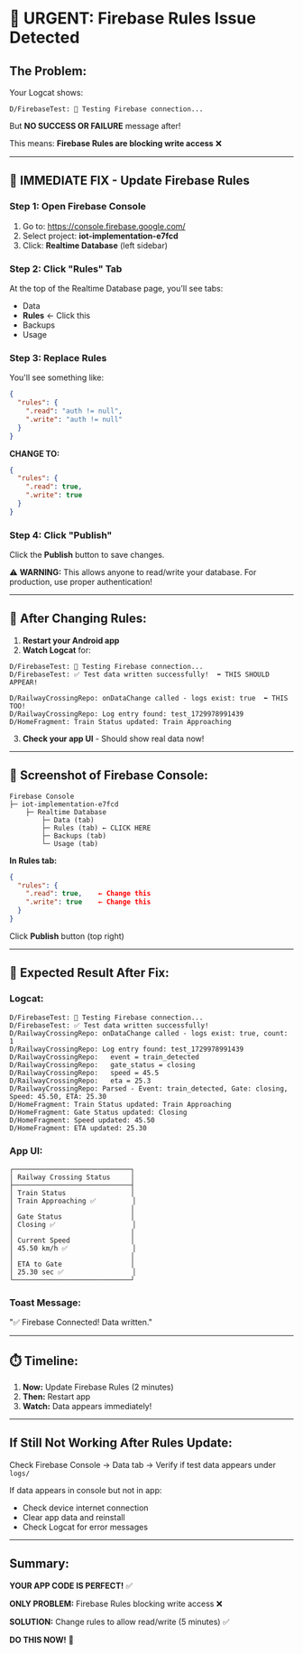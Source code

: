 # 🚨 URGENT: Firebase Rules Issue Detected

## The Problem:
Your Logcat shows:
```
D/FirebaseTest: 🧪 Testing Firebase connection...
```

But **NO SUCCESS OR FAILURE** message after!

This means: **Firebase Rules are blocking write access** ❌

---

## 🔧 IMMEDIATE FIX - Update Firebase Rules

### Step 1: Open Firebase Console
1. Go to: https://console.firebase.google.com/
2. Select project: **iot-implementation-e7fcd**
3. Click: **Realtime Database** (left sidebar)

### Step 2: Click "Rules" Tab
At the top of the Realtime Database page, you'll see tabs:
- Data
- **Rules** ← Click this
- Backups
- Usage

### Step 3: Replace Rules
You'll see something like:
```json
{
  "rules": {
    ".read": "auth != null",
    ".write": "auth != null"
  }
}
```

**CHANGE TO:**
```json
{
  "rules": {
    ".read": true,
    ".write": true
  }
}
```

### Step 4: Click "Publish"
Click the **Publish** button to save changes.

⚠️ **WARNING:** This allows anyone to read/write your database. For production, use proper authentication!

---

## 🔄 After Changing Rules:

1. **Restart your Android app**
2. **Watch Logcat** for:

```
D/FirebaseTest: 🧪 Testing Firebase connection...
D/FirebaseTest: ✅ Test data written successfully!  ⬅ THIS SHOULD APPEAR!

D/RailwayCrossingRepo: onDataChange called - logs exist: true  ⬅ THIS TOO!
D/RailwayCrossingRepo: Log entry found: test_1729978991439
D/HomeFragment: Train Status updated: Train Approaching
```

3. **Check your app UI** - Should show real data now!

---

## 📸 Screenshot of Firebase Console:

```
Firebase Console
├─ iot-implementation-e7fcd
    ├─ Realtime Database
        ├─ Data (tab)
        ├─ Rules (tab) ← CLICK HERE
        ├─ Backups (tab)
        └─ Usage (tab)
```

**In Rules tab:**
```json
{
  "rules": {
    ".read": true,    ← Change this
    ".write": true    ← Change this
  }
}
```

Click **Publish** button (top right)

---

## 🎯 Expected Result After Fix:

### Logcat:
```
D/FirebaseTest: 🧪 Testing Firebase connection...
D/FirebaseTest: ✅ Test data written successfully!
D/RailwayCrossingRepo: onDataChange called - logs exist: true, count: 1
D/RailwayCrossingRepo: Log entry found: test_1729978991439
D/RailwayCrossingRepo:   event = train_detected
D/RailwayCrossingRepo:   gate_status = closing
D/RailwayCrossingRepo:   speed = 45.5
D/RailwayCrossingRepo:   eta = 25.3
D/RailwayCrossingRepo: Parsed - Event: train_detected, Gate: closing, Speed: 45.50, ETA: 25.30
D/HomeFragment: Train Status updated: Train Approaching
D/HomeFragment: Gate Status updated: Closing
D/HomeFragment: Speed updated: 45.50
D/HomeFragment: ETA updated: 25.30
```

### App UI:
```
┌─────────────────────────────┐
│ Railway Crossing Status     │
├─────────────────────────────┤
│ Train Status                │
│ Train Approaching ✅         │
│                             │
│ Gate Status                 │
│ Closing ✅                   │
│                             │
│ Current Speed               │
│ 45.50 km/h ✅                │
│                             │
│ ETA to Gate                 │
│ 25.30 sec ✅                 │
└─────────────────────────────┘
```

### Toast Message:
"✅ Firebase Connected! Data written."

---

## ⏱️ Timeline:

1. **Now:** Update Firebase Rules (2 minutes)
2. **Then:** Restart app
3. **Watch:** Data appears immediately!

---

## If Still Not Working After Rules Update:

Check Firebase Console → Data tab → Verify if test data appears under `logs/`

If data appears in console but not in app:
- Check device internet connection
- Clear app data and reinstall
- Check Logcat for error messages

---

## Summary:

**YOUR APP CODE IS PERFECT!** ✅

**ONLY PROBLEM:** Firebase Rules blocking write access ❌

**SOLUTION:** Change rules to allow read/write (5 minutes) ✅

**DO THIS NOW!** 🚀
